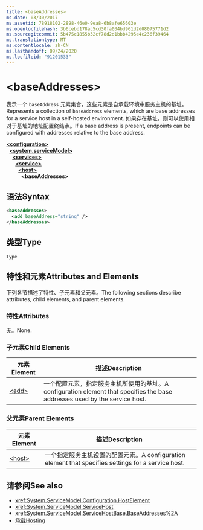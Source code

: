 ```yaml
---
title: <baseAddresses>
ms.date: 03/30/2017
ms.assetid: 78918102-2898-46e0-9ea8-6b8afe65603e
ms.openlocfilehash: 3b6cebd178ac5cd30fa034bd961d2d08075771d2
ms.sourcegitcommit: 5b475c1855b32cf78d2d1bbb4295e4c236f39464
ms.translationtype: MT
ms.contentlocale: zh-CN
ms.lasthandoff: 09/24/2020
ms.locfileid: "91201533"
---
```

# \<baseAddresses>

<span data-ttu-id="258b0-101">表示一个 `baseAddress` 元素集合，这些元素是自承载环境中服务主机的基址。</span><span class="sxs-lookup"><span data-stu-id="258b0-101">Represents a collection of `baseAddress` elements, which are base addresses for a service host in a self-hosted environment.</span></span> <span data-ttu-id="258b0-102">如果存在基址，则可以使用相对于基址的地址配置终结点。</span><span class="sxs-lookup"><span data-stu-id="258b0-102">If a base address is present, endpoints can be configured with addresses relative to the base address.</span></span>  
  
[**\<configuration>**](../configuration-element.md)\
&nbsp;&nbsp;[**\<system.serviceModel>**](system-servicemodel.md)\
&nbsp;&nbsp;&nbsp;&nbsp;[**\<services>**](services.md)\
&nbsp;&nbsp;&nbsp;&nbsp;&nbsp;&nbsp;[**\<service>**](service.md)\
&nbsp;&nbsp;&nbsp;&nbsp;&nbsp;&nbsp;&nbsp;&nbsp;[**\<host>**](host.md)\
&nbsp;&nbsp;&nbsp;&nbsp;&nbsp;&nbsp;&nbsp;&nbsp;&nbsp;&nbsp;**\<baseAddresses>**  
  
## <a name="syntax"></a><span data-ttu-id="258b0-103">语法</span><span class="sxs-lookup"><span data-stu-id="258b0-103">Syntax</span></span>  
  
```xml  
<baseAddresses>
  <add baseAddress="string" />
</baseAddresses>
```  
  
## <a name="type"></a><span data-ttu-id="258b0-104">类型</span><span class="sxs-lookup"><span data-stu-id="258b0-104">Type</span></span>  

 `Type`  
  
## <a name="attributes-and-elements"></a><span data-ttu-id="258b0-105">特性和元素</span><span class="sxs-lookup"><span data-stu-id="258b0-105">Attributes and Elements</span></span>  

 <span data-ttu-id="258b0-106">下列各节描述了特性、子元素和父元素。</span><span class="sxs-lookup"><span data-stu-id="258b0-106">The following sections describe attributes, child elements, and parent elements.</span></span>  
  
### <a name="attributes"></a><span data-ttu-id="258b0-107">特性</span><span class="sxs-lookup"><span data-stu-id="258b0-107">Attributes</span></span>  

 <span data-ttu-id="258b0-108">无。</span><span class="sxs-lookup"><span data-stu-id="258b0-108">None.</span></span>  
  
### <a name="child-elements"></a><span data-ttu-id="258b0-109">子元素</span><span class="sxs-lookup"><span data-stu-id="258b0-109">Child Elements</span></span>  
  
|<span data-ttu-id="258b0-110">元素</span><span class="sxs-lookup"><span data-stu-id="258b0-110">Element</span></span>|<span data-ttu-id="258b0-111">描述</span><span class="sxs-lookup"><span data-stu-id="258b0-111">Description</span></span>|  
|-------------|-----------------|  
|[\<add>](add-of-baseaddresses.md)|<span data-ttu-id="258b0-112">一个配置元素，指定服务主机所使用的基址。</span><span class="sxs-lookup"><span data-stu-id="258b0-112">A configuration element that specifies the base addresses used by the service host.</span></span>|  
  
### <a name="parent-elements"></a><span data-ttu-id="258b0-113">父元素</span><span class="sxs-lookup"><span data-stu-id="258b0-113">Parent Elements</span></span>  
  
|<span data-ttu-id="258b0-114">元素</span><span class="sxs-lookup"><span data-stu-id="258b0-114">Element</span></span>|<span data-ttu-id="258b0-115">描述</span><span class="sxs-lookup"><span data-stu-id="258b0-115">Description</span></span>|  
|-------------|-----------------|  
|[\<host>](host.md)|<span data-ttu-id="258b0-116">一个指定服务主机设置的配置元素。</span><span class="sxs-lookup"><span data-stu-id="258b0-116">A configuration element that specifies settings for a service host.</span></span>|  
  
## <a name="see-also"></a><span data-ttu-id="258b0-117">请参阅</span><span class="sxs-lookup"><span data-stu-id="258b0-117">See also</span></span>

- <xref:System.ServiceModel.Configuration.HostElement>
- <xref:System.ServiceModel.ServiceHost>
- <xref:System.ServiceModel.ServiceHostBase.BaseAddresses%2A>
- [<span data-ttu-id="258b0-118">承载</span><span class="sxs-lookup"><span data-stu-id="258b0-118">Hosting</span></span>](../../../wcf/feature-details/hosting.md)
